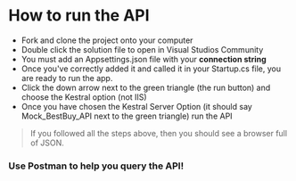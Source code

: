 # How to run the API

- Fork and clone the project onto your computer
- Double click the solution file to open in Visual Studios Community 
- You must add an Appsettings.json file with your **connection string**
- Once you've correctly added it and called it in your Startup.cs file, you are ready to run the app.
- Click the down arrow next to the green triangle (the run button) and choose the Kestral option (not IIS)
- Once you have chosen the Kestral Server Option (it should say Mock_BestBuy_API next to the green triangle) run the API

> If you followed all the steps above, then you should see a browser full of JSON. 

### **Use Postman to help you query the API!**
